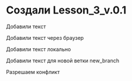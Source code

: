 # Создали Lesson_3_v.0.1

Добавили текст

Добавили текст через браузер

Добавили текст локально

Добавили текст для новой ветки new_branch

Разрешаем конфликт
